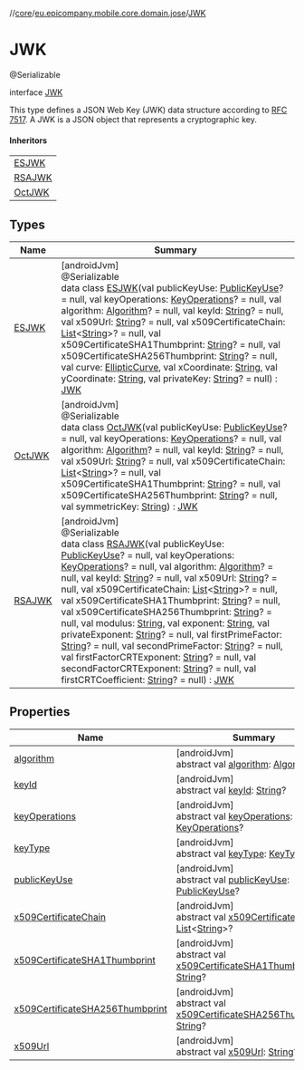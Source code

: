 //[core](../../../index.md)/[eu.epicompany.mobile.core.domain.jose](../index.md)/[JWK](index.md)

# JWK

@Serializable

interface [JWK](index.md)

This type defines a JSON Web Key (JWK) data structure according to [RFC 7517](https://www.rfc-editor.org/rfc/rfc7517). A JWK is a JSON object that represents a cryptographic key.

#### Inheritors

| |
|---|
| [ESJWK](-e-s-j-w-k/index.md) |
| [RSAJWK](-r-s-a-j-w-k/index.md) |
| [OctJWK](-oct-j-w-k/index.md) |

## Types

| Name | Summary |
|---|---|
| [ESJWK](-e-s-j-w-k/index.md) | [androidJvm]<br>@Serializable<br>data class [ESJWK](-e-s-j-w-k/index.md)(val publicKeyUse: [PublicKeyUse](../-public-key-use/index.md)? = null, val keyOperations: [KeyOperations](../-key-operations/index.md)? = null, val algorithm: [Algorithm](../-algorithm/index.md)? = null, val keyId: [String](https://kotlinlang.org/api/latest/jvm/stdlib/kotlin/-string/index.html)? = null, val x509Url: [String](https://kotlinlang.org/api/latest/jvm/stdlib/kotlin/-string/index.html)? = null, val x509CertificateChain: [List](https://kotlinlang.org/api/latest/jvm/stdlib/kotlin.collections/-list/index.html)&lt;[String](https://kotlinlang.org/api/latest/jvm/stdlib/kotlin/-string/index.html)&gt;? = null, val x509CertificateSHA1Thumbprint: [String](https://kotlinlang.org/api/latest/jvm/stdlib/kotlin/-string/index.html)? = null, val x509CertificateSHA256Thumbprint: [String](https://kotlinlang.org/api/latest/jvm/stdlib/kotlin/-string/index.html)? = null, val curve: [EllipticCurve](../-elliptic-curve/index.md), val xCoordinate: [String](https://kotlinlang.org/api/latest/jvm/stdlib/kotlin/-string/index.html), val yCoordinate: [String](https://kotlinlang.org/api/latest/jvm/stdlib/kotlin/-string/index.html), val privateKey: [String](https://kotlinlang.org/api/latest/jvm/stdlib/kotlin/-string/index.html)? = null) : [JWK](index.md) |
| [OctJWK](-oct-j-w-k/index.md) | [androidJvm]<br>@Serializable<br>data class [OctJWK](-oct-j-w-k/index.md)(val publicKeyUse: [PublicKeyUse](../-public-key-use/index.md)? = null, val keyOperations: [KeyOperations](../-key-operations/index.md)? = null, val algorithm: [Algorithm](../-algorithm/index.md)? = null, val keyId: [String](https://kotlinlang.org/api/latest/jvm/stdlib/kotlin/-string/index.html)? = null, val x509Url: [String](https://kotlinlang.org/api/latest/jvm/stdlib/kotlin/-string/index.html)? = null, val x509CertificateChain: [List](https://kotlinlang.org/api/latest/jvm/stdlib/kotlin.collections/-list/index.html)&lt;[String](https://kotlinlang.org/api/latest/jvm/stdlib/kotlin/-string/index.html)&gt;? = null, val x509CertificateSHA1Thumbprint: [String](https://kotlinlang.org/api/latest/jvm/stdlib/kotlin/-string/index.html)? = null, val x509CertificateSHA256Thumbprint: [String](https://kotlinlang.org/api/latest/jvm/stdlib/kotlin/-string/index.html)? = null, val symmetricKey: [String](https://kotlinlang.org/api/latest/jvm/stdlib/kotlin/-string/index.html)) : [JWK](index.md) |
| [RSAJWK](-r-s-a-j-w-k/index.md) | [androidJvm]<br>@Serializable<br>data class [RSAJWK](-r-s-a-j-w-k/index.md)(val publicKeyUse: [PublicKeyUse](../-public-key-use/index.md)? = null, val keyOperations: [KeyOperations](../-key-operations/index.md)? = null, val algorithm: [Algorithm](../-algorithm/index.md)? = null, val keyId: [String](https://kotlinlang.org/api/latest/jvm/stdlib/kotlin/-string/index.html)? = null, val x509Url: [String](https://kotlinlang.org/api/latest/jvm/stdlib/kotlin/-string/index.html)? = null, val x509CertificateChain: [List](https://kotlinlang.org/api/latest/jvm/stdlib/kotlin.collections/-list/index.html)&lt;[String](https://kotlinlang.org/api/latest/jvm/stdlib/kotlin/-string/index.html)&gt;? = null, val x509CertificateSHA1Thumbprint: [String](https://kotlinlang.org/api/latest/jvm/stdlib/kotlin/-string/index.html)? = null, val x509CertificateSHA256Thumbprint: [String](https://kotlinlang.org/api/latest/jvm/stdlib/kotlin/-string/index.html)? = null, val modulus: [String](https://kotlinlang.org/api/latest/jvm/stdlib/kotlin/-string/index.html), val exponent: [String](https://kotlinlang.org/api/latest/jvm/stdlib/kotlin/-string/index.html), val privateExponent: [String](https://kotlinlang.org/api/latest/jvm/stdlib/kotlin/-string/index.html)? = null, val firstPrimeFactor: [String](https://kotlinlang.org/api/latest/jvm/stdlib/kotlin/-string/index.html)? = null, val secondPrimeFactor: [String](https://kotlinlang.org/api/latest/jvm/stdlib/kotlin/-string/index.html)? = null, val firstFactorCRTExponent: [String](https://kotlinlang.org/api/latest/jvm/stdlib/kotlin/-string/index.html)? = null, val secondFactorCRTExponent: [String](https://kotlinlang.org/api/latest/jvm/stdlib/kotlin/-string/index.html)? = null, val firstCRTCoefficient: [String](https://kotlinlang.org/api/latest/jvm/stdlib/kotlin/-string/index.html)? = null) : [JWK](index.md) |

## Properties

| Name | Summary |
|---|---|
| [algorithm](algorithm.md) | [androidJvm]<br>abstract val [algorithm](algorithm.md): [Algorithm](../-algorithm/index.md)? |
| [keyId](key-id.md) | [androidJvm]<br>abstract val [keyId](key-id.md): [String](https://kotlinlang.org/api/latest/jvm/stdlib/kotlin/-string/index.html)? |
| [keyOperations](key-operations.md) | [androidJvm]<br>abstract val [keyOperations](key-operations.md): [KeyOperations](../-key-operations/index.md)? |
| [keyType](key-type.md) | [androidJvm]<br>abstract val [keyType](key-type.md): [KeyType](../-key-type/index.md) |
| [publicKeyUse](public-key-use.md) | [androidJvm]<br>abstract val [publicKeyUse](public-key-use.md): [PublicKeyUse](../-public-key-use/index.md)? |
| [x509CertificateChain](x509-certificate-chain.md) | [androidJvm]<br>abstract val [x509CertificateChain](x509-certificate-chain.md): [List](https://kotlinlang.org/api/latest/jvm/stdlib/kotlin.collections/-list/index.html)&lt;[String](https://kotlinlang.org/api/latest/jvm/stdlib/kotlin/-string/index.html)&gt;? |
| [x509CertificateSHA1Thumbprint](x509-certificate-s-h-a1-thumbprint.md) | [androidJvm]<br>abstract val [x509CertificateSHA1Thumbprint](x509-certificate-s-h-a1-thumbprint.md): [String](https://kotlinlang.org/api/latest/jvm/stdlib/kotlin/-string/index.html)? |
| [x509CertificateSHA256Thumbprint](x509-certificate-s-h-a256-thumbprint.md) | [androidJvm]<br>abstract val [x509CertificateSHA256Thumbprint](x509-certificate-s-h-a256-thumbprint.md): [String](https://kotlinlang.org/api/latest/jvm/stdlib/kotlin/-string/index.html)? |
| [x509Url](x509-url.md) | [androidJvm]<br>abstract val [x509Url](x509-url.md): [String](https://kotlinlang.org/api/latest/jvm/stdlib/kotlin/-string/index.html)? |
